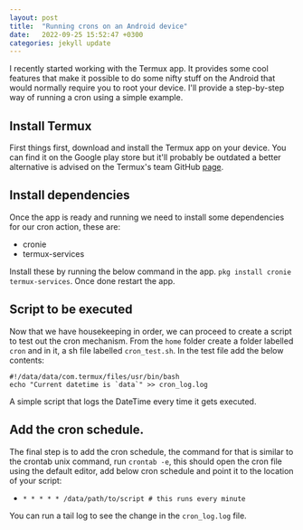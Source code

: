 ```yaml
---
layout: post
title:  "Running crons on an Android device"
date:   2022-09-25 15:52:47 +0300
categories: jekyll update
---
```

I recently started working with the Termux app. It provides some cool features that make it possible to do some nifty stuff on the Android that would normally require you to root your device. I'll provide a step-by-step way of running a cron using a simple example.

## Install Termux
First things first, download and install the Termux app on your device. You can find it on the Google play store but it'll probably be outdated a better alternative is advised on the Termux's team GitHub [page](https://github.com/termux/termux-app).

## Install dependencies 
Once the app is ready and running we need to install some dependencies for our cron action, these are:
- cronie
- termux-services

Install these by running the below command in the app.
`pkg install cronie termux-services`. Once done restart the app.

## Script to be executed
Now that we have housekeeping in order, we can proceed to create a script to test out the cron mechanism. From the `home` folder create a folder labelled `cron` and in it, a sh file labelled `cron_test.sh`. In the test file add the below contents:
```
#!/data/data/com.termux/files/usr/bin/bash
echo "Current datetime is `data`" >> cron_log.log
```
A simple script that logs the DateTime every time it gets executed.

## Add the cron schedule.
The final step is to add the cron schedule, the command for that is similar to the crontab unix command, run `crontab -e`, this should open the cron file using the default editor, add below cron schedule and point it to the location of your script:

- `* * * * * /data/path/to/script # this runs every minute` 

You can run a tail log to see the change in the `cron_log.log` file.